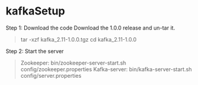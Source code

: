 # kafkaSetup

Step 1: Download the code
Download the 1.0.0 release and un-tar it.
 > tar -xzf kafka_2.11-1.0.0.tgz
 cd kafka_2.11-1.0.0
 
Step 2: Start the server
  > Zookeeper: bin/zookeeper-server-start.sh config/zookeeper.properties
  > Kafka-server: bin/kafka-server-start.sh config/server.properties

  
